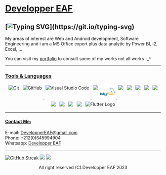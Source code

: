 # <u>Developper EAF</u>

## [![Typing SVG](https://readme-typing-svg.herokuapp.com?font=comfortaa&color=016EEA&size=24&width=550&lines=+El+Azbi+Fouad;Software+Engineer;Full-Stack+Web+and+Anroid+Developer!)](https://git.io/typing-svg)
My areas of interest are Web and Android development,  Software Engineering and i am a MS Office expert plus data analytic by Power BI, i2, Excel, ...
<br>

You can visit my [portfolio](https://fouadeaf.github.io/Developper_EAF/ "portfolio") to consult some of my works not all works -_^ 
<br>

---
### <u>Tools & Languages</u>

<p align="center">
<!-- Git -->
<img src="https://cdn.jsdelivr.net/gh/devicons/devicon/icons/git/git-original.svg" alt="Git"  height="40" style="vertical-align:top; margin:4px">
<!-- Github -->
<a href="https://github.com/FouadEAF/" rel="noreferrer"> 
<img  src="https://encrypted-tbn0.gstatic.com/images?q=tbn:ANd9GcSuZ3SKA8cR3JS27Y_ijrqVSHjoDKjM_bhK7Q&usqp=CAU" alt="GitHub"  height="40" style="vertical-align:top;   margin:4px">
</a>
<!-- Visual Studio Code -->
<a href="https://code.visualstudio.com/download" target="_blank" rel="noreferrer">
<img src="https://cdn.jsdelivr.net/gh/devicons/devicon/icons/vscode/vscode-original.svg" alt="Visual Studio Code" height="40" style="vertical-align:top; margin:4px">
</a>
<!-- Andoid Studio -->
<img src="https://upload.wikimedia.org/wikipedia/commons/thumb/c/c1/Android_Studio_icon_%282023%29.svg/120px-Android_Studio_icon_%282023%29.svg.png" height="40" style="vertical-align:top; margin:4px">
<!-- mysql -->
<a href="https://www.mysql.com/" target="_blank" rel="noreferrer"> <img src="https://raw.githubusercontent.com/devicons/devicon/master/icons/mysql/mysql-original-wordmark.svg" alt="mysql" height="50"/> </a>
<!-- Shell -->
<img src="https://user-images.githubusercontent.com/76790341/190482427-414de214-10ea-4b75-9949-9d2e51c50b09.png" height="40" style="vertical-align:top; margin:4px">
<!-- ubuntu -->
<img src="https://user-images.githbusercontent.com/76790341/190482899-5367a114-82bb-48e4-987e-d371df18d545.png" height="40" style="vertical-align:top; margin:4px">
<!-- Python -->
<img src="https://user-images.githubusercontent.com/76790341/187140476-61664fc5-1562-48a3-a5a5-f2f6d8ac917f.png" height="40" style="vertical-align:top; margin:4px">
<!-- Objectif C -->
<img src="https://user-images.githubusercontent.com/76790341/187141646-76dd8b84-1e63-4b5e-b61d-30040f2573cb.png"height="40" style="vertical-align:top; margin:4px">
<!-- Flask -->
<img src="https://user-images.githubusercontent.com/76790341/187142840-1acfcea2-a215-4f56-b11e-216fc8aa885b.png" height="40" style="vertical-align:top; margin:4px">
<!-- HTML -->
<img src="https://user-images.githubusercontent.com/76790341/187141391-bfad1a42-3cc2-4edd-903b-6d362ee63fc2.png" height="40" style="vertical-align:top; margin:4px">
<!-- CSS -->
<img src="https://user-images.githubusercontent.com/76790341/187142293-2280c369-2a56-4dcd-8547-df421d9421fe.png" height="40" style="vertical-align:top; margin:4px">
<!-- JavaScript -->
<img src="https://user-images.githubusercontent.com/76790341/187142409-fa9b3fc9-8e08-4870-b4d9-a630a3505339.png" height="40" style="vertical-align:top; margin:4px">
<!-- Dart -->
<img src="https://dart.dev/assets/img/shared/dart/logo+text/horizontal/white.svg" height="50" style="vertical-align:top; margin:4px">
<!-- Flutter -->
<img src="https://upload.wikimedia.org/wikipedia/commons/thumb/4/44/Google-flutter-logo.svg/120px-Google-flutter-logo.svg.png" alt="Flutter Logo" height="50" style="vertical-align:top; margin:4px">
</p>
                                                                                                                                       
---

#### <u>Contact Me:</u> <br>
E-mail: DevelopperEAF@gmail.com<br>
Phone: +212(0)645994904<br>
Whatsapp: [Developper EAF](https://wa.me/212645994904 "whatsapp")

---

[![GitHub Streak](https://github-readme-streak-stats.herokuapp.com/?user=FouadEAF)](https://git.io/streak-stats)
<img height="200em" src="https://github-profile-summary-cards.vercel.app/api/cards/repos-per-language?username=FouadEAF"/>
<img height="200em" src="https://github-profile-summary-cards.vercel.app/api/cards/stats?username=FouadEAF&theme=github"/>

<p align="center"> All right reserved (C).Developper EAF 2023 </p>
